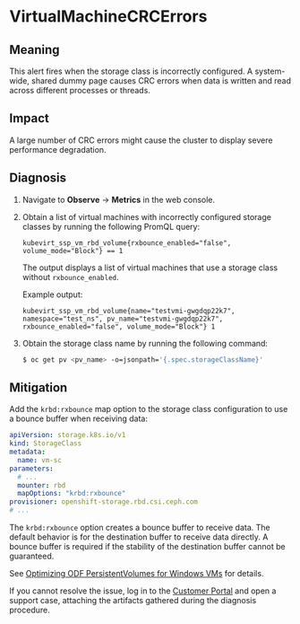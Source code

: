 # VirtualMachineCRCErrors

## Meaning

This alert fires when the storage class is incorrectly configured.
A system-wide, shared dummy page causes CRC errors when data is
written and read across different processes or threads.

## Impact

A large number of CRC errors might cause the cluster to display
severe performance degradation.

## Diagnosis

1. Navigate to **Observe** -> **Metrics** in the web console.

2. Obtain a list of virtual machines with incorrectly configured storage classes
   by running the following PromQL query:
   ```text
   kubevirt_ssp_vm_rbd_volume{rxbounce_enabled="false", volume_mode="Block"} == 1
   ```

   The output displays a list of virtual machines that use a storage
   class without `rxbounce_enabled`.

   Example output:
   ```text
   kubevirt_ssp_vm_rbd_volume{name="testvmi-gwgdqp22k7", namespace="test_ns", pv_name="testvmi-gwgdqp22k7", rxbounce_enabled="false", volume_mode="Block"} 1
   ```

3. Obtain the storage class name by running the following command:

   ```bash
   $ oc get pv <pv_name> -o=jsonpath='{.spec.storageClassName}'
   ```

## Mitigation

Add the `krbd:rxbounce` map option to the storage class configuration to use
a bounce buffer when receiving data:

```yaml
apiVersion: storage.k8s.io/v1
kind: StorageClass
metadata:
  name: vm-sc
parameters:
  # ...
  mounter: rbd
  mapOptions: "krbd:rxbounce"
provisioner: openshift-storage.rbd.csi.ceph.com
# ...
```

The `krbd:rxbounce` option creates a bounce buffer to receive data. The default
behavior is for the destination buffer to receive data directly. A bounce buffer
is required if the stability of the destination buffer cannot be guaranteed.

See [Optimizing ODF PersistentVolumes for Windows VMs](https://access.redhat.com/articles/6978371)
for details.

If you cannot resolve the issue, log in to the
[Customer Portal](https://access.redhat.com) and open a support case,
attaching the artifacts gathered during the diagnosis procedure.


